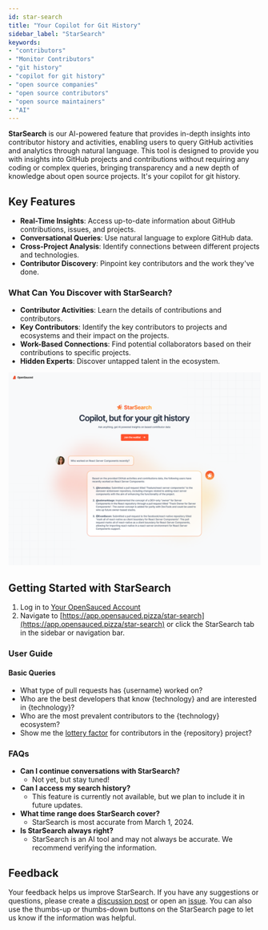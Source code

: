 ```yaml
---
id: star-search
title: "Your Copilot for Git History"
sidebar_label: "StarSearch"
keywords: 
- "contributors" 
- "Monitor Contributors" 
- "git history" 
- "copilot for git history" 
- "open source companies" 
- "open source contributors" 
- "open source maintainers" 
- "AI"
---
```


**StarSearch** is our AI-powered feature that provides in-depth insights into contributor history and activities, enabling users to query GitHub activities and analytics through natural language. This tool is designed to provide you with insights into GitHub projects and contributions without requiring any coding or complex queries, bringing transparency and a new depth of knowledge about open source projects. It's your copilot for git history.

## Key Features

- **Real-Time Insights**: Access up-to-date information about GitHub contributions, issues, and projects.
- **Conversational Queries**: Use natural language to explore GitHub data.
- **Cross-Project Analysis**: Identify connections between different projects and technologies.
- **Contributor Discovery**: Pinpoint key contributors and the work they've done.

### What Can You Discover with StarSearch?

- **Contributor Activities**: Learn the details of contributions and contributors.
- **Key Contributors**: Identify the key contributors to projects and ecosystems and their impact on the projects.
- **Work-Based Connections**: Find potential collaborators based on their contributions to specific projects.
- **Hidden Experts**: Discover untapped talent in the ecosystem.

![StarSearch](../../static/img/star-search.png)

## Getting Started with StarSearch

1. Log in to [Your OpenSauced Account](https://app.opensauced.pizza/)
2. Navigate to [https://app.opensauced.pizza/star-search](https://app.opensauced.pizza/star-search) or click the StarSearch tab in the sidebar or navigation bar.

### User Guide

#### Basic Queries

- What type of pull requests has \{username} worked on?
- Who are the best developers that know \{technology} and are interested in \{technology}?
- Who are the most prevalent contributors to the \{technology} ecosystem?
- Show me the [lottery factor](https://opensauced.pizza/docs/welcome/glossary/#lottery-factor) for contributors in the \{repository} project?

### FAQs

- **Can I continue conversations with StarSearch?**
   - Not yet, but stay tuned!
- **Can I access my search history?**
   - This feature is currently not available, but we plan to include it in future updates.
- **What time range does StarSearch cover?**
   - StarSearch is most accurate from March 1, 2024.
- **Is StarSearch always right?**
    - StarSearch is an AI tool and may not always be accurate. We recommend verifying the information.

## Feedback

Your feedback helps us improve StarSearch. If you have any suggestions or questions, please create a [discussion post](https://github.com/orgs/open-sauced/discussions/categories/general-feedback-or-bugs) or open an [issue](https://github.com/open-sauced/app/issues). You can also use the thumbs-up or thumbs-down buttons on the StarSearch page to let us know if the information was helpful.